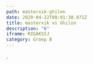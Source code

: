 ```yaml
---
path: masterxik-ghilon
date: 2020-04-22T08:01:30.971Z
title: masterxik vs Ghilon
description: "6"
iframe: RIGAKS5J
category: Groep B
---
```

.